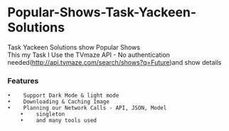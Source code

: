 # Popular-Shows-Task-Yackeen-Solutions
Task Yackeen Solutions show Popular Shows  
This my Task I Use the TVmaze API - No authentication needed(http://api.tvmaze.com/search/shows?q=Future)and show details

### Features
	•	 Support Dark Mode & light mode 
	•	 Downloading & Caching Image
	•	 Planning our Network Calls - API, JSON, Model
        •	 singleton
        •	 and many tools used
